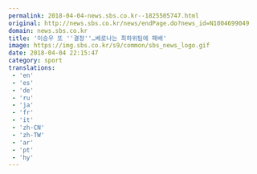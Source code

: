 ```yaml
---
permalink: 2018-04-04-news.sbs.co.kr--1825505747.html
original: http://news.sbs.co.kr/news/endPage.do?news_id=N1004699049
domain: news.sbs.co.kr
title: '이승우 또 ''결장''…베로나는 최하위팀에 패배'
image: https://img.sbs.co.kr/s9/common/sbs_news_logo.gif
date: 2018-04-04 22:15:47
category: sport
translations: 
 - 'en'
 - 'es'
 - 'de'
 - 'ru'
 - 'ja'
 - 'fr'
 - 'it'
 - 'zh-CN'
 - 'zh-TW'
 - 'ar'
 - 'pt'
 - 'hy'
---
```


